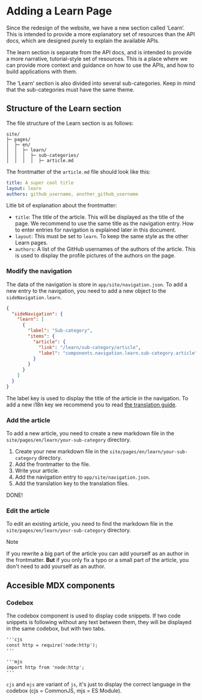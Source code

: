 # Adding a Learn Page

Since the redesign of the website, we have a new section called ‘Learn’. This is intended to provide a more explanatory set of resources than the API docs, which are designed purely to explain the available APIs.

The learn section is separate from the API docs, and is intended to provide a more narrative, tutorial-style set of resources. This is a place where we can provide more context and guidance on how to use the APIs, and how to build applications with them.

The ‘Learn’ section is also divided into several sub-categories. Keep in mind that the sub-categories must have the same theme.

## Structure of the Learn section

The file structure of the Learn section is as follows:

```
site/
├─ pages/
│  ├─ en/
│  │  ├─ learn/
│  │  │  ├─ sub-categories/
│  │  │  │  ├─ article.md
```

The frontmatter of the `article.md` file should look like this:

```yaml
title: A super cool title
layout: learn
authors: github_username, another_github_username
```

Litle bit of explanation about the frontmatter:
- `title`: The title of the article. This will be displayed as the title of the page. We recommend to use the same title as the navigation entry. How to enter entries for navigation is explained later in this document.
- `layout`: This must be set to `learn`. To keep the same style as the other Learn pages.
- `authors`: A list of the GitHub usernames of the authors of the article. This is used to display the profile pictures of the authors on the page.

### Modify the navigation

The data of the navigation is store in `app/site/navigation.json`. To add a new entry to the navigation, you need to add a new object to the `sideNavigation.learn`.

```json
{
  "sideNavigation": {
    "learn": [
      {
        "label": "Sub-category",
        "items": {
          "article": {
            "link": "/learn/sub-category/article",
            "label": "components.navigation.learn.sub-category.article"
          }
        }
      }
    ]
  }
}
```

The label key is used to display the title of the article in the navigation. To add a new i18n key we recommend you to read [the translation guide](./TRANSLATION.md#adding-new-translation-keys).

### Add the article

To add a new article, you need to create a new markdown file in the `site/pages/en/learn/your-sub-category` directory.

1. Create your new markdown file in the `site/pages/en/learn/your-sub-category` directory.
2. Add the frontmatter to the file.
3. Write your article.
4. Add the navigation entry to `app/site/navigation.json`.
5. Add the translation key to the translation files.

DONE!

### Edit the article

To edit an existing article, you need to find the markdown file in the `site/pages/en/learn/your-sub-category` directory.

> [!NOTE]
> If you rewrite a big part of the article you can add yourself as an author in the frontmatter. **But** if you only fix a typo or a small part of the article, you don't need to add yourself as an author.

## Accesible MDX components

### Codebox

The codebox component is used to display code snippets. If two code snippets is following without any text between them, they will be displayed in the same codebox, but with two tabs.

```md
'''cjs
const http = require('node:http');
'''

'''mjs
import http from 'node:http';
'''
```

`cjs` and `mjs` are variant of `js`, it's just to display the correct language in the codebox (cjs = CommonJS, mjs = ES Module).
